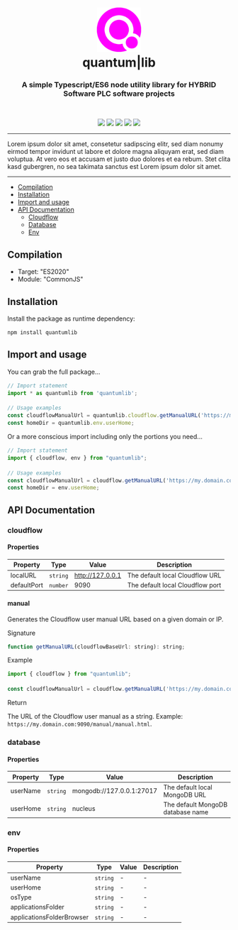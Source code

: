<div align="center">
  
  <h1>
    <img alt="Quantumlib Logo" src="./assets/quantumlib.png" height="100px"><br/>quantum|lib</h1>
  <h3 align="center">
    A simple Typescript/ES6 node utility library for <a href="https://www.hybridsoftware.com" target="_blank" style="text-decoration: none">HYBRID Software PLC</a> software projects
  </h3>
</div>
<br/>

<p align="center">
  <a href="https://www.packz.com" target="_blank"><img src="https://img.shields.io/badge/Made%20for-PACKZ-C60061?style=flat-square"/></a>
  <a href="https://cloudflow.hybridsoftware.com" target="_blank"><img src="https://img.shields.io/badge/Made%20for-CLOUDFLOW-1474b6?style=flat-square"/></a>
  <img src="https://img.shields.io/badge/Platform-MacOS+Windows-darkgreen?style=flat-square"/>
  <img src="https://img.shields.io/badge/Language-Typescript-blue?style=flat-square"/>
  <img src="https://img.shields.io/badge/Language-Javascript-orange?style=flat-square"/>
</p>

---

Lorem ipsum dolor sit amet, consetetur sadipscing elitr, sed diam nonumy eirmod tempor invidunt ut labore et dolore magna aliquyam erat, sed diam voluptua. At vero eos et accusam et justo duo dolores et ea rebum. Stet clita kasd gubergren, no sea takimata sanctus est Lorem ipsum dolor sit amet.

---

- [Compilation](#compilation)
- [Installation](#installation)
- [Import and usage](#import-and-usage)
- [API Documentation](#api-documentation)
  - [Cloudflow](#cloudflow)
  - [Database](#database)
  - [Env](#env)
  
## Compilation

- Target: "ES2020"
- Module: "CommonJS"

## Installation

Install the package as runtime dependency:

```bash
npm install quantumlib
```

## Import and usage

You can grab the full package...

```javascript
// Import statement
import * as quantumlib from 'quantumlib';

// Usage examples
const cloudflowManualUrl = quantumlib.cloudflow.getManualURL('https://my.domain.com:9090');
const homeDir = quantumlib.env.userHome;
```

Or a more conscious import including only the portions you need...

```javascript
// Import statement
import { cloudflow, env } from "quantumlib";

// Usage examples
const cloudflowManualUrl = cloudflow.getManualURL('https://my.domain.com:9090');
const homeDir = env.userHome;
```

## API Documentation

### cloudflow

#### Properties

| Property    | Type     | Value            | Description                      |
| ----------- | -------- | ---------------- | -------------------------------- |
| localURL    | `string` | http://127.0.0.1 | The default local Cloudflow URL  |
| defaultPort | `number` | 9090             | The default local Cloudflow port |

#### manual

Generates the Cloudflow user manual URL based on a given domain or IP.

Signature

```javascript
function getManualURL(cloudflowBaseUrl: string): string;
```

Example

```javascript
import { cloudflow } from "quantumlib";

const cloudflowManualUrl = cloudflow.getManualURL('https://my.domain.com:9090');
```

Return

The URL of the Cloudflow user manual as a string. Example: `https://my.domain.com:9090/manual/manual.html`.

### database

#### Properties

| Property | Type     | Value                     | Description                       |
| -------- | -------- | ------------------------- | --------------------------------- |
| userName | `string` | mongodb://127.0.0.1:27017 | The default local MongoDB URL     |
| userHome | `string` | nucleus                   | The default MongoDB database name |

### env

#### Properties

| Property                  | Type     | Value | Description |
| ------------------------- | -------- | ----- | ----------- |
| userName                  | `string` | -     | -           |
| userHome                  | `string` | -     | -           |
| osType                    | `string` | -     | -           |
| applicationsFolder        | `string` | -     | -           |
| applicationsFolderBrowser | `string` | -     | -           |
